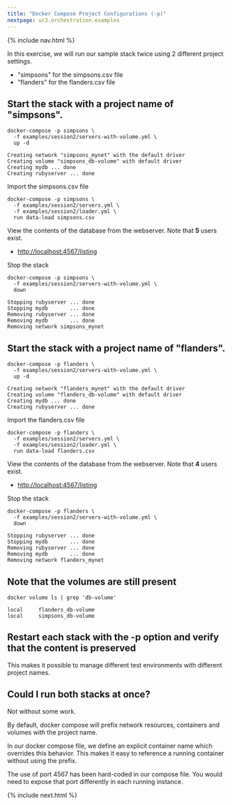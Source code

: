 ```yaml
---
title: "Docker Compose Project Configurations (-p)"
nextpage: uc3.orchestration.examples
---
```


{% include nav.html %}

In this exercise, we will run our sample stack twice using 2 different project settings.
- "simpsons" for the simpsons.csv file
- "flanders" for the flanders.csv file

## Start the stack with a project name of "simpsons".

```
docker-compose -p simpsons \
  -f examples/session2/servers-with-volume.yml \
  up -d
```

```output
Creating network "simpsons_mynet" with the default driver
Creating volume "simpsons_db-volume" with default driver
Creating mydb ... done
Creating rubyserver ... done
```

Import the simpsons.csv file
```
docker-compose -p simpsons \
  -f examples/session2/servers.yml \
  -f examples/session2/loader.yml \
  run data-load simpsons.csv
```

View the contents of the database from the webserver.  Note that **5** users exist.
- [http://localhost:4567/listing](http://localhost:4567/listing)

Stop the stack
```
docker-compose -p simpsons \
  -f examples/session2/servers-with-volume.yml \
  down
```

```output
Stopping rubyserver ... done
Stopping mydb       ... done
Removing rubyserver ... done
Removing mydb       ... done
Removing network simpsons_mynet
```

## Start the stack with a project name of "flanders".

```
docker-compose -p flanders \
  -f examples/session2/servers-with-volume.yml \
  up -d
```

```output
Creating network "flanders_mynet" with the default driver
Creating volume "flanders_db-volume" with default driver
Creating mydb ... done
Creating rubyserver ... done
```

Import the flanders.csv file
```
docker-compose -p flanders \
  -f examples/session2/servers.yml \
  -f examples/session2/loader.yml \
  run data-load flanders.csv
```

View the contents of the database from the webserver.  Note that **4** users exist.
- [http://localhost:4567/listing](http://localhost:4567/listing)

Stop the stack
```
docker-compose -p flanders \
  -f examples/session2/servers-with-volume.yml \
  down
```

```output
Stopping rubyserver ... done
Stopping mydb       ... done
Removing rubyserver ... done
Removing mydb       ... done
Removing network flanders_mynet
```

## Note that the volumes are still present

```
docker volume ls | grep 'db-volume'
```

```output
local     flanders_db-volume
local     simpsons_db-volume
```

## Restart each stack with the -p option and verify that the content is preserved

This makes it possible to manage different test environments with different project names.

## Could I run both stacks at once?

Not without some work.  

By default, docker compose will prefix network resources, containers and volumes with the project name.

In our docker compose file, we define an explicit container name which overrides this behavior.  This makes it easy to reference a running container without using the prefix.

The use of port 4567 has been hard-coded in our compose file.  You would need to expose that port differently in each running instance. 

{% include next.html %}